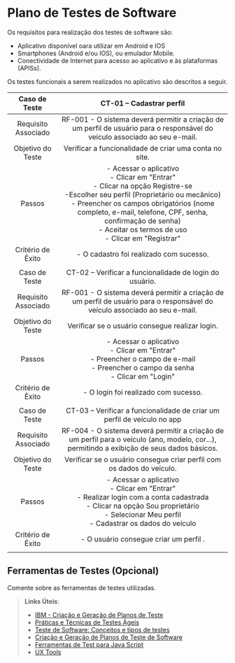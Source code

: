 # Plano de Testes de Software

Os requisitos para realização dos testes de software são: 

- Aplicativo disponível oara utilizar em Android e IOS
- Smartphones (Android e/ou IOS), ou emulador Mobile.
- Conectividade de Internet para acesso ao aplicativo e às plataformas (APISs).

Os testes funcionais a serem realizados no aplicativo são descritos a seguir.
 
| Caso de Teste 	| CT-01 – Cadastrar perfil 	|
|:---:	|:---:	|
|	Requisito Associado 	| RF-001 - O sistema deverá permitir a criação de um perfil de usuário para o responsável do veículo associado ao seu e-mail. |
| Objetivo do Teste 	| Verificar a funcionalidade de criar uma conta no site. |
| Passos 	| - Acessar o aplicativo <br> - Clicar em "Entrar" <br>  - Clicar na opção Registre-se <br> -Escolher seu perfil (Proprietário ou mecânico) <br>- Preencher os campos obrigatórios (nome completo, e-mail, telefone, CPF, senha, confirmação de senha) <br> - Aceitar os termos de uso <br> - Clicar em "Registrar" |
|Critério de Êxito | - O cadastro foi realizado com sucesso. |
|  	|  	|
| Caso de Teste 	| CT-02 – Verificar a funcionalidade de login do usuário.	|
|Requisito Associado | RF-001	- O sistema deverá permitir a criação de um perfil de usuário para o responsável do veículo associado ao seu e-mail. |
| Objetivo do Teste 	| Verificar se o usuário consegue realizar login. |
| Passos 	| - Acessar o aplicativo <br> - Clicar em "Entrar" <br> - Preencher o campo de e-mail <br> - Preencher o campo da senha <br> - Clicar em "Login" |
|Critério de Êxito | - O login foi realizado com sucesso. |
|  	|  	|
| Caso de Teste | CT-03 – Verificar a funcionalidade de criar um perfil de veículo no app |
|Requisito Associado | RF-004 - O sistema deverá permitir a criação de um perfil para o veículo (ano, modelo, cor...), permitindo a exibição de seus dados básicos.	|
|Objetivo do Teste | Verificar se o usuário consegue criar perfil com os dados do veículo. |
|Passos | - Acessar o aplicativo <br> - Clicar em "Entrar" <br> - Realizar login com a conta cadastrada <br> - Clicar na opção Sou proprietário <br> - Selecionar Meu perfil <br> - Cadastrar os dados do veículo |
|Critério de Êxito | - O usuário consegue criar um perfil .  |
|  	|  	|

 
## Ferramentas de Testes (Opcional)

Comente sobre as ferramentas de testes utilizadas.
 
> **Links Úteis**:
> - [IBM - Criação e Geração de Planos de Teste](https://www.ibm.com/developerworks/br/local/rational/criacao_geracao_planos_testes_software/index.html)
> - [Práticas e Técnicas de Testes Ágeis](http://assiste.serpro.gov.br/serproagil/Apresenta/slides.pdf)
> -  [Teste de Software: Conceitos e tipos de testes](https://blog.onedaytesting.com.br/teste-de-software/)
> - [Criação e Geração de Planos de Teste de Software](https://www.ibm.com/developerworks/br/local/rational/criacao_geracao_planos_testes_software/index.html)
> - [Ferramentas de Test para Java Script](https://geekflare.com/javascript-unit-testing/)
> - [UX Tools](https://uxdesign.cc/ux-user-research-and-user-testing-tools-2d339d379dc7)
